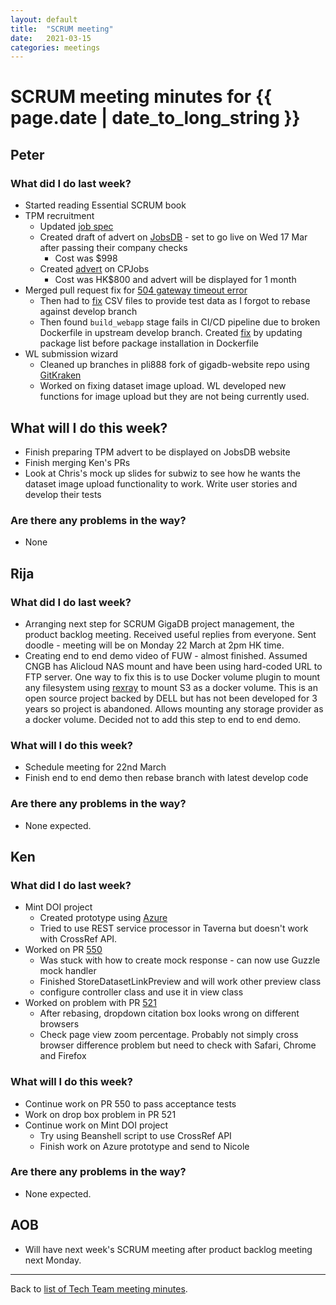 ```yaml
---
layout: default
title:  "SCRUM meeting"
date:   2021-03-15
categories: meetings
---
```

# SCRUM meeting minutes for {{ page.date | date_to_long_string }}

## Peter

### What did I do last week?
* Started reading Essential SCRUM book
* TPM recruitment
  * Updated [job spec](https://docs.google.com/document/d/1s0j0ZVY6NPz--2Y3xReVzR-F-OP97izJ1MYNP465XWE)
  * Created draft of advert on [JobsDB](https://hk.jobsdb.com/hk) - set to go 
    live on Wed 17 Mar after passing their company checks
    * Cost was $998
  * Created [advert]((https://www.cpjobs.com/hk/job/technical-project-manager-3667055)) 
    on CPJobs
    * Cost was HK$800 and advert will be displayed for 1 month
* Merged pull request fix for [504 gateway timeout error](https://github.com/gigascience/gigadb-website/pull/554)
    * Then had to [fix](https://github.com/gigascience/gigadb-website/pull/557) CSV 
      files to provide test data as I forgot to rebase against develop branch
    * Then found `build_webapp` stage fails in CI/CD pipeline due to broken 
      Dockerfile in upstream develop branch. Created [fix](https://github.com/gigascience/gigadb-website/pull/559)
      by updating package list before package installation in Dockerfile
* WL submission wizard
    * Cleaned up branches in pli888 fork of gigadb-website repo using [GitKraken](https://www.gitkraken.com)
    * Worked on fixing dataset image upload. WL developed new functions for 
      image upload but they are not being currently used.

## What will I do this week?
* Finish preparing TPM advert to be displayed on JobsDB website
* Finish merging Ken's PRs
* Look at Chris's mock up slides for subwiz to see how he wants the dataset 
  image upload functionality to work. Write user stories and develop their tests

### Are there any problems in the way?
* None

## Rija

### What did I do last week?
* Arranging next step for SCRUM GigaDB project management, the product backlog 
  meeting. Received useful replies from everyone. Sent doodle - meeting will be
  on Monday 22 March at 2pm HK time.
* Creating end to end demo video of FUW - almost finished. Assumed CNGB has 
  Alicloud NAS mount and have been using hard-coded URL to FTP server. One way 
  to fix this is to use Docker volume plugin to mount any filesystem using [rexray](https://github.com/rexray/rexray)
  to mount S3 as a docker volume. This is an open source project backed by DELL 
  but has not been developed for 3 years so project is abandoned. Allows 
  mounting any storage provider as a docker volume. Decided not to add this step 
  to end to end demo.

### What will I do this week?
* Schedule meeting for 22nd March
* Finish end to end demo then rebase branch with latest develop code

### Are there any problems in the way?
* None expected.

## Ken

### What did I do last week?
* Mint DOI project
  * Created prototype using [Azure](https://5m1bfb.axshare.com/#id=m363d5&p=main_page)
  * Tried to use REST service processor in Taverna but doesn't work with 
    CrossRef API.
* Worked on PR [550](https://github.com/gigascience/gigadb-website/pull/550)
  * Was stuck with how to create mock response - can now use Guzzle mock handler
  * Finished StoreDatasetLinkPreview and will work other preview class
  * configure controller class and use it in view class
* Worked on problem with PR [521](https://github.com/gigascience/gigadb-website/pull/521)
  * After rebasing, dropdown citation box looks wrong on different browsers
  * Check page view zoom percentage. Probably not simply cross browser 
    difference problem but need to check with Safari, Chrome and Firefox

### What will I do this week?
* Continue work on PR 550 to pass acceptance tests
* Work on drop box problem in PR 521
* Continue work on Mint DOI project
  * Try using Beanshell script to use CrossRef API
  * Finish work on Azure prototype and send to Nicole

### Are there any problems in the way?
* None expected.

## AOB

* Will have next week's SCRUM meeting after product backlog meeting next Monday.


<hr>

Back to [list of Tech Team meeting minutes][scrum-meetings].

[scrum-meetings]: /techteam/index.html
